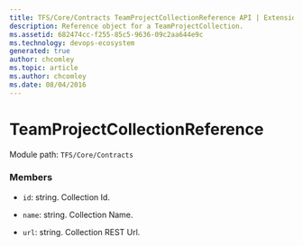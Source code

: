 ```yaml
---
title: TFS/Core/Contracts TeamProjectCollectionReference API | Extensions for Azure DevOps Services
description: Reference object for a TeamProjectCollection.
ms.assetid: 682474cc-f255-85c5-9636-09c2aa644e9c
ms.technology: devops-ecosystem
generated: true
author: chcomley
ms.topic: article
ms.author: chcomley
ms.date: 08/04/2016
---
```


# TeamProjectCollectionReference

Module path: `TFS/Core/Contracts`

### Members

* `id`: string. Collection Id.

* `name`: string. Collection Name.

* `url`: string. Collection REST Url.
